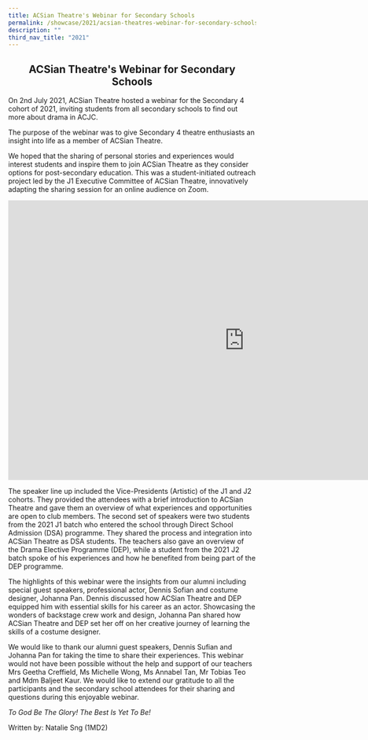 ```yaml
---
title: ACSian Theatre's Webinar for Secondary Schools
permalink: /showcase/2021/acsian-theatres-webinar-for-secondary-schools/
description: ""
third_nav_title: "2021"
---
```

## <center> ACSian Theatre's Webinar for Secondary Schools </center>

On 2nd July 2021, ACSian Theatre hosted a webinar for the Secondary 4 cohort of 2021, inviting students from all secondary schools to find out more about drama in ACJC.&nbsp;  

The purpose of the webinar was to give Secondary 4 theatre enthusiasts an insight into life as a member of ACSian Theatre.&nbsp;

We hoped that the sharing of personal stories and experiences&nbsp;would interest students and inspire them to join ACSian Theatre as they consider options for post-secondary education. This was a student-initiated outreach project led by the J1 Executive Committee of ACSian Theatre, innovatively adapting the sharing session for an online audience on Zoom.

<iframe allowfullscreen="true" height="569" width="960" frameborder="0" src="https://docs.google.com/presentation/d/e/2PACX-1vS3vdZ0KOOcWBnV4igasDQi4_KbwTOB4bSmu8fvBgv6ggb3JRNeCgbZqQKhrKkCqG2O6tH8r6-MPAin/embed?start=false&amp;loop=false&amp;delayms=3000"></iframe>

The speaker line up included the Vice-Presidents (Artistic) of the J1 and J2 cohorts. They provided the attendees with a brief introduction to ACSian Theatre and gave them an overview of what experiences and opportunities are open to club members. The second set of speakers were two students from the 2021 J1 batch who entered the school through Direct School Admission (DSA) programme. They shared the process and integration into ACSian Theatre as DSA students. The teachers also gave an overview of the Drama Elective Programme (DEP), while a student from the 2021 J2 batch spoke of his experiences and how he benefited from being part of the DEP programme.

  

The highlights of this webinar were the insights from our alumni including special guest speakers, professional actor, Dennis Sofian and costume designer, Johanna Pan. Dennis discussed how ACSian Theatre and DEP equipped him with essential skills for his career as an actor. Showcasing the wonders of backstage crew work and design, Johanna Pan shared how ACSian Theatre and DEP set her off on her creative journey of learning the skills of a costume designer.&nbsp;

  

We would like to thank our alumni guest speakers, Dennis Sufian and Johanna Pan for taking the time to share their experiences. This webinar would not have been possible without the help and support of our teachers Mrs Geetha Creffield, Ms Michelle Wong, Ms Annabel Tan, Mr Tobias Teo and Mdm Baljeet Kaur. We would like to extend our gratitude to all the participants and the secondary school attendees for their sharing and questions during this enjoyable webinar.

  

_To God Be The Glory! The Best Is Yet To Be!_

Written by: Natalie Sng (1MD2)